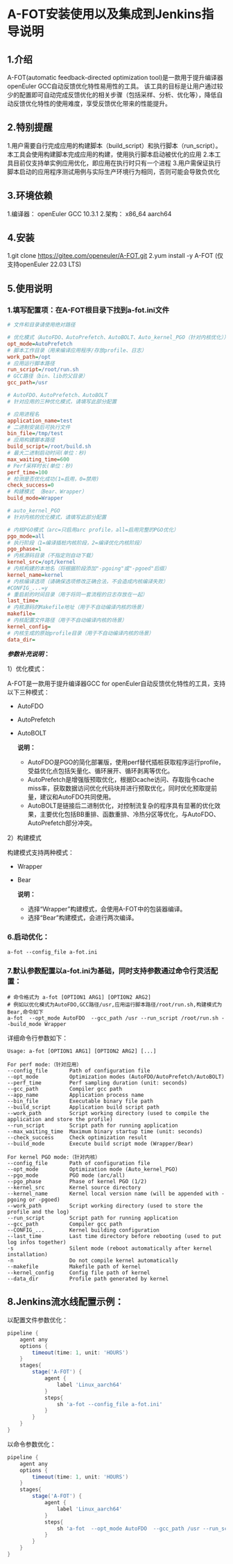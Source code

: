 # A-FOT安装使用以及集成到Jenkins指导说明

## 1.介绍

A-FOT(automatic feedback-directed optimization tool)是一款用于提升编译器openEuler GCC自动反馈优化特性易用性的工具。 该工具的目标是让用户通过较少的配置即可自动完成反馈优化的相关步骤（包括采样、分析、优化等），降低自动反馈优化特性的使用难度，享受反馈优化带来的性能提升。

## 2.特别提醒

1.用户需要自行完成应用的构建脚本（build_script）和执行脚本（run_script）。本工具会使用构建脚本完成应用的构建，使用执行脚本启动被优化的应用
2.本工具目前仅支持单实例应用优化，即应用在执行时只有一个进程
3.用户需保证执行脚本启动的应用程序测试用例与实际生产环境行为相同，否则可能会导致负优化

## 3.环境依赖

1.编译器： openEuler GCC 10.3.1
2.架构： x86_64 aarch64

## 4.安装

1.git clone https://gitee.com/openeuler/A-FOT.git
2.yum install -y A-FOT (仅支持openEuler 22.03 LTS)

## 5.使用说明

### 1.填写配置项：在A-FOT根目录下找到a-fot.ini文件

```ini
# 文件和目录请使用绝对路径

# 优化模式（AutoFDO、AutoPrefetch、AutoBOLT、Auto_kernel_PGO（针对内核优化））
opt_mode=AutoPrefetch
# 脚本工作目录（用来编译应用程序/存放profile、日志）
work_path=/opt
# 应用运行脚本路径
run_script=/root/run.sh
# GCC路径（bin、lib的父目录）
gcc_path=/usr

# AutoFDO、AutoPrefetch、AutoBOLT
# 针对应用的三种优化模式，请填写此部分配置

# 应用进程名
application_name=test
# 二进制安装后可执行文件
bin_file=/tmp/test
# 应用构建脚本路径
build_script=/root/build.sh
# 最大二进制启动时间(单位：秒)
max_waiting_time=600
# Perf采样时长(单位：秒)
perf_time=100
# 检测是否优化成功(1=启用，0=禁用)
check_success=0
# 构建模式 （Bear、Wrapper）
build_mode=Wrapper

# auto_kernel_PGO
# 针对内核的优化模式，请填写此部分配置

# 内核PGO模式（arc=只启用arc profile，all=启用完整的PGO优化）
pgo_mode=all
# 执行阶段（1=编译插桩内核阶段，2=编译优化内核阶段）
pgo_phase=1
# 内核源码目录（不指定则自动下载）
kernel_src=/opt/kernel
# 内核构建的本地名（将根据阶段添加"-pgoing"或"-pgoed"后缀）
kernel_name=kernel
# 内核编译选项（请确保选项修改正确合法，不会造成内核编译失败）
#CONFIG_...=y
# 重启前的时间目录（用于将同一套流程的日志存放在一起）
last_time=
# 内核源码的Makefile地址（用于不自动编译内核的场景）
makefile=
# 内核配置文件路径（用于不自动编译内核的场景）
kernel_config=
# 内核生成的原始profile目录（用于不自动编译内核的场景）
data_dir=
```

***参数补充说明*：**

1）优化模式：

A-FOT是一款用于提升编译器GCC for openEuler自动反馈优化特性的工具，支持以下三种模式：

- AutoFDO

- AutoPrefetch

- AutoBOLT

  **说明：**

  - AutoFDO是PGO的简化部署版，使用perf替代插桩获取程序运行profile，受益优化点包括矢量化、循环展开、循环剥离等优化。
  - AutoPrefetch是增强版预取优化，根据Dcache访问、存取指令cache miss率，获取数据访问优化代码块并进行预取优化，同时优化预取提前量，建议和AutoFDO共同使用。
  - AutoBOLT是链接后二进制优化，对控制流复杂的程序具有显著的优化效果，主要优化包括BB重排、函数重排、冷热分区等优化，与AutoFDO、AutoPrefetch部分冲突。

2）构建模式

构建模式支持两种模式：

- Wrapper

- Bear

  **说明：**

  - 选择“Wrapper”构建模式，会使用A-FOT中的包装器编译。
  - 选择“Bear”构建模式，会进行两次编译。

### 6.启动优化：

```shell
a-fot --config_file a-fot.ini
```

### 7.默认参数配置以a-fot.ini为基础，同时支持参数通过命令行灵活配置：

```shell
# 命令格式为 a-fot [OPTION1 ARG1] [OPTION2 ARG2]
# 例如以优化模式为AutoFDO,GCC路径/usr,应用运行脚本路径/root/run.sh,构建模式为Bear,命令如下
a-fot  --opt_mode AutoFDO  --gcc_path /usr --run_script /root/run.sh --build_mode Wrapper
```

详细命令行参数如下：

```shell
Usage: a-fot [OPTION1 ARG1] [OPTION2 ARG2] [...]

For perf mode:（针对应用）
--config_file       Path of configuration file
--opt_mode          Optimization modes (AutoFDO/AutoPrefetch/AutoBOLT)
--perf_time         Perf sampling duration (unit: seconds)
--gcc_path          Compiler gcc path
--app_name          Application process name
--bin_file          Executable binary file path
--build_script      Application build script path
--work_path         Script working directory (used to compile the application and store the profile)
--run_script        Script path for running application
--max_waiting_time  Maximum binary startup time (unit: seconds)
--check_success     Check optimization result
--build_mode        Execute build script mode (Wrapper/Bear)

For kernel PGO mode:（针对内核）
--config_file       Path of configuration file
--opt_mode          Optimization mode (Auto_kernel_PGO)
--pgo_mode          PGO mode (arc/all)
--pgo_phase         Phase of kernel PGO (1/2)
--kernel_src        Kernel source directory
--kernel_name       Kernel local version name (will be appended with -pgoing or -pgoed)
--work_path         Script working directory (used to store the profile and the log)
--run_script        Script path for running application
--gcc_path          Compiler gcc path
--CONFIG_...        Kernel building configuration
--last_time         Last time directory before rebooting (used to put log infos together)
-s                  Silent mode (reboot automatically after kernel installation)
-n                  Do not compile kernel automatically
--makefile          Makefile path of kernel
--kernel_config     Config file path of kernel
--data_dir          Profile path generated by kernel
```

## 8.Jenkins流水线配置示例：

以配置文件参数优化：

```groovy
pipeline {
    agent any
    options {
        timeout(time: 1, unit: 'HOURS')
    }
    stages{
        stage('A-FOT') {
            agent {
                label 'Linux_aarch64'
            }
            steps{
				sh 'a-fot --config_file a-fot.ini'
            }
        }
    }
}
```

以命令参数优化：

```groovy
pipeline {
    agent any
    options {
        timeout(time: 1, unit: 'HOURS')
    }
    stages{
        stage('A-FOT') {
            agent {
                label 'Linux_aarch64'
            }
            steps{
				sh 'a-fot  --opt_mode AutoFDO  --gcc_path /usr --run_script /root/run.sh --build_mode Wrapper'
            }
        }
    }
}
```

